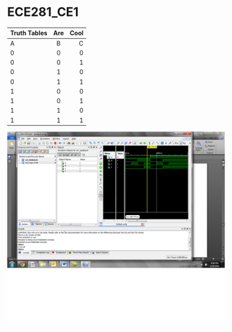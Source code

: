 ECE281_CE1
==========

| Truth Tables  | Are           | Cool  |
| ------------- |:-------------:| -----:|
| A          |B       |C       |F       |
| 0          |0       |0       |0       |
| 0          |0       |1       |0       |
| 0          |1       |0       |0       |
| 0          |1       |1       |1       |
| 1          |0       |0       |1       |
| 1          |0       |1       |1       |
| 1          |1       |0       |0       |
| 1          |1       |1       |1       |

![alt text](https://github.com/JacobLawson/ECE281_CE1/blob/master/CE_1.png)
